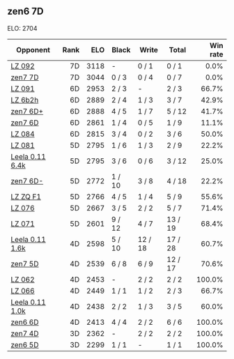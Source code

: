 ## zen6 7D ##

ELO: 2704

Opponent | Rank | ELO | Black | Write | Total | Win rate
---------|-----:|----:|-------|-------|-------|-------:
[LZ 092](LZ%20092.md) | 7D | 3118 | - | 0 / 1 | 0 / 1 | 0.0%
[zen7 7D](zen7%207D.md) | 7D | 3044 | 0 / 3 | 0 / 4 | 0 / 7 | 0.0%
[LZ 091](LZ%20091.md) | 6D | 2953 | 2 / 3 | - | 2 / 3 | 66.7%
[LZ 6b2h](LZ%206b2h.md) | 6D | 2889 | 2 / 4 | 1 / 3 | 3 / 7 | 42.9%
[zen7 6D+](zen7%206D+.md) | 6D | 2888 | 4 / 5 | 1 / 7 | 5 / 12 | 41.7%
[zen7 6D](zen7%206D.md) | 6D | 2861 | 1 / 4 | 0 / 5 | 1 / 9 | 11.1%
[LZ 084](LZ%20084.md) | 6D | 2815 | 3 / 4 | 0 / 2 | 3 / 6 | 50.0%
[LZ 081](LZ%20081.md) | 5D | 2795 | 1 / 6 | 1 / 3 | 2 / 9 | 22.2%
[Leela 0.11 6.4k](Leela%200.11%206.4k.md) | 5D | 2795 | 3 / 6 | 0 / 6 | 3 / 12 | 25.0%
[zen7 6D-](zen7%206D-.md) | 5D | 2772 | 1 / 10 | 3 / 8 | 4 / 18 | 22.2%
[LZ ZQ F1](LZ%20ZQ%20F1.md) | 5D | 2766 | 4 / 5 | 1 / 4 | 5 / 9 | 55.6%
[LZ 076](LZ%20076.md) | 5D | 2667 | 3 / 5 | 2 / 2 | 5 / 7 | 71.4%
[LZ 071](LZ%20071.md) | 5D | 2601 | 9 / 12 | 4 / 7 | 13 / 19 | 68.4%
[Leela 0.11 1.6k](Leela%200.11%201.6k.md) | 4D | 2598 | 5 / 10 | 12 / 18 | 17 / 28 | 60.7%
[zen7 5D](zen7%205D.md) | 4D | 2539 | 6 / 8 | 6 / 9 | 12 / 17 | 70.6%
[LZ 062](LZ%20062.md) | 4D | 2453 | - | 2 / 2 | 2 / 2 | 100.0%
[LZ 066](LZ%20066.md) | 4D | 2449 | 1 / 1 | 1 / 2 | 2 / 3 | 66.7%
[Leela 0.11 1.0k](Leela%200.11%201.0k.md) | 4D | 2438 | 2 / 2 | 1 / 3 | 3 / 5 | 60.0%
[zen6 6D](zen6%206D.md) | 4D | 2413 | 4 / 4 | 2 / 2 | 6 / 6 | 100.0%
[zen7 4D](zen7%204D.md) | 3D | 2362 | - | 2 / 2 | 2 / 2 | 100.0%
[zen6 5D](zen6%205D.md) | 3D | 2299 | 1 / 1 | - | 1 / 1 | 100.0%
